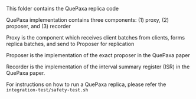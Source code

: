 This folder contains the QuePaxa replica code

QuePaxa implementation contains three components: (1) proxy, (2) proposer, and (3) recorder

Proxy is the component which receives client batches from clients, forms replica batches, and send to Proposer for replication

Proposer is the implementation of the exact proposer in the QuePaxa paper

Recorder is the implementation of the interval summary register (ISR) in the QuePaxa paper.

For instructions on how to run a QuePaxa replica, please refer the ```integration-test/safety-test.sh```